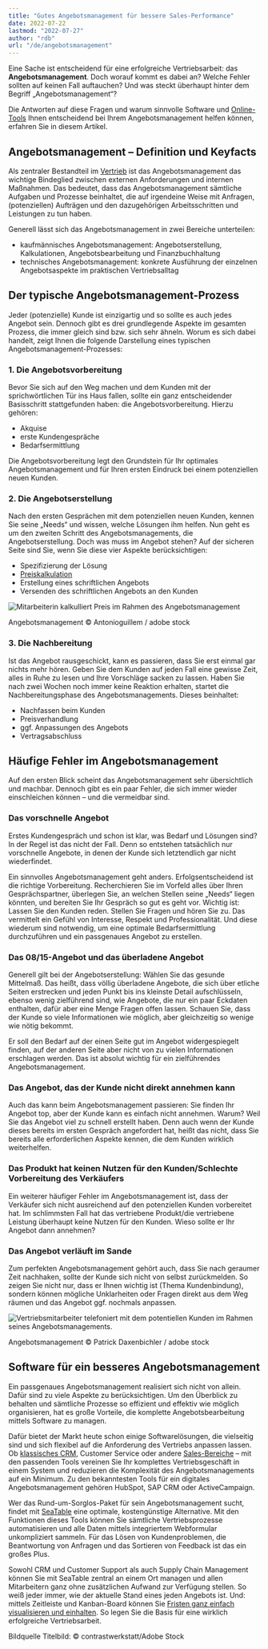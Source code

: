 ```yaml
---
title: "Gutes Angebotsmanagement für bessere Sales-Performance"
date: 2022-07-22
lastmod: "2022-07-27"
author: "rdb"
url: "/de/angebotsmanagement"
---
```


Eine Sache ist entscheidend für eine erfolgreiche Vertriebsarbeit: das **Angebotsmanagement**. Doch worauf kommt es dabei an? Welche Fehler sollten auf keinen Fall auftauchen? Und was steckt überhaupt hinter dem Begriff „Angebotsmanagement“?

Die Antworten auf diese Fragen und warum sinnvolle Software und [Online-Tools](https://seatable.io/agiles-projektmanagement-tools/) Ihnen entscheidend bei Ihrem Angebotsmanagement helfen können, erfahren Sie in diesem Artikel.

## Angebotsmanagement – Definition und Keyfacts

Als zentraler Bestandteil im [Vertrieb](https://seatable.io/vertrieb/) ist das Angebotsmanagement das wichtige Bindeglied zwischen externen Anforderungen und internen Maßnahmen. Das bedeutet, dass das Angebotsmanagement sämtliche Aufgaben und Prozesse beinhaltet, die auf irgendeine Weise mit Anfragen, (potenziellen) Aufträgen und den dazugehörigen Arbeitsschritten und Leistungen zu tun haben.

Generell lässt sich das Angebotsmanagement in zwei Bereiche unterteilen:

- kaufmännisches Angebotsmanagement: Angebotserstellung, Kalkulationen, Angebotsbearbeitung und Finanzbuchhaltung
- technisches Angebotsmanagement: konkrete Ausführung der einzelnen Angebotsaspekte im praktischen Vertriebsalltag

## Der typische Angebotsmanagement-Prozess

Jeder (potenzielle) Kunde ist einzigartig und so sollte es auch jedes Angebot sein. Dennoch gibt es drei grundlegende Aspekte im gesamten Prozess, die immer gleich sind bzw. sich sehr ähneln. Worum es sich dabei handelt, zeigt Ihnen die folgende Darstellung eines typischen Angebotsmanagement-Prozesses:

### 1\. Die Angebotsvorbereitung

Bevor Sie sich auf den Weg machen und dem Kunden mit der sprichwörtlichen Tür ins Haus fallen, sollte ein ganz entscheidender Basisschritt stattgefunden haben: die Angebotsvorbereitung. Hierzu gehören:

- Akquise
- erste Kundengespräche
- Bedarfsermittlung

Die Angebotsvorbereitung legt den Grundstein für Ihr optimales Angebotsmanagement und für Ihren ersten Eindruck bei einem potenziellen neuen Kunden.

### 2\. Die Angebotserstellung

Nach den ersten Gesprächen mit dem potenziellen neuen Kunden, kennen Sie seine „Needs“ und wissen, welche Lösungen ihm helfen. Nun geht es um den zweiten Schritt des Angebotsmanagements, die Angebotserstellung. Doch was muss im Angebot stehen? Auf der sicheren Seite sind Sie, wenn Sie diese vier Aspekte berücksichtigen:

- Spezifizierung der Lösung
- [Preiskalkulation](https://seatable.io/budgetplanung-vorlage/)
- Erstellung eines schriftlichen Angebots
- Versenden des schriftlichen Angebots an den Kunden

![Mitarbeiterin kalkulliert Preis im Rahmen des Angebotsmanagement](https://seatable.io/wp-content/uploads/2022/07/Angebotsmanagement_AdobeStock_200001435-711x474.jpg)

Angebotsmanagement © Antonioguillem / adobe stock

### 3\. Die Nachbereitung

Ist das Angebot rausgeschickt, kann es passieren, dass Sie erst einmal gar nichts mehr hören. Geben Sie dem Kunden auf jeden Fall eine gewisse Zeit, alles in Ruhe zu lesen und Ihre Vorschläge sacken zu lassen. Haben Sie nach zwei Wochen noch immer keine Reaktion erhalten, startet die Nachbereitungsphase des Angebotsmanagements. Dieses beinhaltet:

- Nachfassen beim Kunden
- Preisverhandlung
- ggf. Anpassungen des Angebots
- Vertragsabschluss

## Häufige Fehler im Angebotsmanagement

Auf den ersten Blick scheint das Angebotsmanagement sehr übersichtlich und machbar. Dennoch gibt es ein paar Fehler, die sich immer wieder einschleichen können – und die vermeidbar sind.

### Das vorschnelle Angebot

Erstes Kundengespräch und schon ist klar, was Bedarf und Lösungen sind? In der Regel ist das nicht der Fall. Denn so entstehen tatsächlich nur vorschnelle Angebote, in denen der Kunde sich letztendlich gar nicht wiederfindet.

Ein sinnvolles Angebotsmanagement geht anders. Erfolgsentscheidend ist die richtige Vorbereitung. Recherchieren Sie im Vorfeld alles über Ihren Gesprächspartner, überlegen Sie, an welchen Stellen seine „Needs“ liegen könnten, und bereiten Sie Ihr Gespräch so gut es geht vor. Wichtig ist: Lassen Sie den Kunden reden. Stellen Sie Fragen und hören Sie zu. Das vermittelt ein Gefühl von Interesse, Respekt und Professionalität. Und diese wiederum sind notwendig, um eine optimale Bedarfsermittlung durchzuführen und ein passgenaues Angebot zu erstellen.

### Das 08/15-Angebot und das überladene Angebot

Generell gilt bei der Angebotserstellung: Wählen Sie das gesunde Mittelmaß. Das heißt, dass völlig überladene Angebote, die sich über etliche Seiten erstrecken und jeden Punkt bis ins kleinste Detail aufschlüsseln, ebenso wenig zielführend sind, wie Angebote, die nur ein paar Eckdaten enthalten, dafür aber eine Menge Fragen offen lassen. Schauen Sie, dass der Kunde so viele Informationen wie möglich, aber gleichzeitig so wenige wie nötig bekommt.

Er soll den Bedarf auf der einen Seite gut im Angebot widergespiegelt finden, auf der anderen Seite aber nicht von zu vielen Informationen erschlagen werden. Das ist absolut wichtig für ein zielführendes Angebotsmanagement.

### Das Angebot, das der Kunde nicht direkt annehmen kann

Auch das kann beim Angebotsmanagement passieren: Sie finden Ihr Angebot top, aber der Kunde kann es einfach nicht annehmen. Warum? Weil Sie das Angebot viel zu schnell erstellt haben. Denn auch wenn der Kunde dieses bereits im ersten Gespräch angefordert hat, heißt das nicht, dass Sie bereits alle erforderlichen Aspekte kennen, die dem Kunden wirklich weiterhelfen.

### Das Produkt hat keinen Nutzen für den Kunden/Schlechte Vorbereitung des Verkäufers

Ein weiterer häufiger Fehler im Angebotsmanagement ist, dass der Verkäufer sich nicht ausreichend auf den potenziellen Kunden vorbereitet hat. Im schlimmsten Fall hat das vertriebene Produkt/die vertriebene Leistung überhaupt keine Nutzen für den Kunden. Wieso sollte er Ihr Angebot dann annehmen?

### Das Angebot verläuft im Sande

Zum perfekten Angebotsmanagement gehört auch, dass Sie nach geraumer Zeit nachhaken, sollte der Kunde sich nicht von selbst zurückmelden. So zeigen Sie nicht nur, dass er Ihnen wichtig ist (Thema Kundenbindung), sondern können mögliche Unklarheiten oder Fragen direkt aus dem Weg räumen und das Angebot ggf. nochmals anpassen.

![Vertriebsmitarbeiter telefoniert mit dem potentiellen Kunden im Rahmen seines Angebotsmanagements.](https://seatable.io/wp-content/uploads/2022/07/Angebotsmanagement_AdobeStock_171176926-711x474.jpg)

Angebotsmanagement © Patrick Daxenbichler / adobe stock

## Software für ein besseres Angebotsmanagement

Ein passgenaues Angebotsmanagement realisiert sich nicht von allein. Dafür sind zu viele Aspekte zu berücksichtigen. Um den Überblick zu behalten und sämtliche Prozesse so effizient und effektiv wie möglich organisieren, hat es große Vorteile, die komplette Angebotsbearbeitung mittels Software zu managen.

Dafür bietet der Markt heute schon einige Softwarelösungen, die vielseitig sind und sich flexibel auf die Anforderung des Vertriebs anpassen lassen. Ob [klassisches CRM](https://seatable.io/crm-angebotsmanagement/), Customer Service oder andere [Sales-Bereiche](https://seatable.io/vertrieb/) – mit den passenden Tools vereinen Sie Ihr komplettes Vertriebsgeschäft in einem System und reduzieren die Komplexität des Angebotsmanagements auf ein Minimum. Zu den bekanntesten Tools für ein digitales Angebotsmanagement gehören HubSpot, SAP CRM oder ActiveCampaign.

Wer das Rund-um-Sorglos-Paket für sein Angebotsmanagement sucht, findet mit [SeaTable](https://seatable.io/) eine optimale, kostengünstige Alternative. Mit den Funktionen dieses Tools können Sie sämtliche Vertriebsprozesse automatisieren und alle Daten mittels integriertem Webformular unkompliziert sammeln. Für das Lösen von Kundenproblemen, die Beantwortung von Anfragen und das Sortieren von Feedback ist das ein großes Plus.

Sowohl CRM und Customer Support als auch Supply Chain Management können Sie mit SeaTable zentral an einem Ort managen und allen Mitarbeitern ganz ohne zusätzlichen Aufwand zur Verfügung stellen. So weiß jeder immer, wie der aktuelle Stand eines jeden Angebots ist. Und: mittels Zeitleiste und Kanban-Board können Sie [Fristen ganz einfach visualisieren und einhalten](https://seatable.io/vorlagen-projektplanung/). So legen Sie die Basis für eine wirklich erfolgreiche Vertriebsarbeit.

Bildquelle Titelbild: © contrastwerkstatt/Adobe Stock
